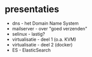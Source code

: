 # presentaties
* dns - het Domain Name System
* mailserver - over "goed verzenden"
* selinux - lastig?
* virtualisatie - deel 1 (o.a. KVM)
* virtualisatie - deel 2 (docker)
* ES - ElasticSearch
